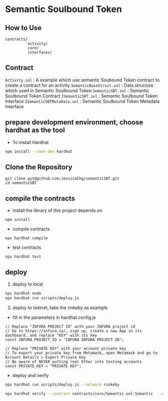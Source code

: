 # Semantic Soulbound Token

## How to Use 
```
contracts/
          activity/
          core/
          interfaces/
```

## Contract
``Activity.sol`` : A example which use semantic Soubound Token contract to create a contract for an activity
``SemanticBaseStruct.sol`` : Data structure which used in Semantic Soulbound Token
``SemanticSBT.sol`` : Semantic Soulbound Token Contract
``ISemanticSBT.sol`` : Semantic Soulbound Token Interface
``ISemanticSBTMetadata.sol`` : Semantic Soulbound Token Metadata Interface


## prepare development environment, choose hardhat as the tool
- To install Hardhat
```sh
npm install --save-dev hardhat
```

## Clone the Repository
```
git clone git@github.com:JessicaChg/semanticSBT.git
cd semanticSBT
```

## compile the contracts
- install the library of this project depends on
```
npm install
```
- compile contracts
```
npx hardhat compile
```
- test contracts
```
npx hardhat test
```

## deploy 

1. deploy to local
```sh
npx hardhat node
npx hardhat run scripts/deploy.js

```

2. deploy to testnet, take the rinkeby as example

+ fill in the parameters in  hardhat.config.js
```
// Replace "INFURA PROJECT ID" with your INFURA project id
// Go to https://infura.io/, sign up, create a new App in its dashboard, and replace "KEY" with its key
const INFURA_PROJECT_ID = "INFURA INFURA PROJECT ID";

// Replace "PRIVATE KEY" with your account private key
// To export your private key from Metamask, open Metamask and go to Account Details > Export Private Key
// Be aware of NEVER putting real Ether into testing accounts
const PRIVATE_KEY = "PRIVATE KEY";
```

+ deploy and verify
```sh
npx hardhat run scripts/deploy.js --network rinkeby

npx hardhat verify --contract contracts/core/Semantic.sol:Semantic  --network rinkeby <DEPLOYED_CONTRACT_ADDRESS>
```
